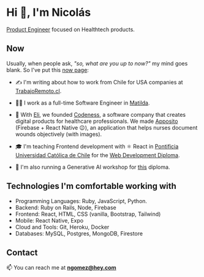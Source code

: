 # Hi 👋, I'm Nicolás

[Product Engineer](https://blog.pragmaticengineer.com/the-product-minded-engineer/) focused on Healthtech products.

## Now

Usually, when people ask, _"so, what are you up to now?"_ my mind goes blank. So I've put this [now page](https://nownownow.com/about):

- ✍️ I'm writing about how to work from Chile for USA companies at [TrabajoRemoto.cl](https://trabajoremoto.cl).

- 👨‍💻 I work as a full-time Software Engineer in [Matilda](https://matildaexp.com).

- 🦕 With [Eli](https://github.com/EliAndrea), we founded [Codeness](https://github.com/codeness-io), a software company that creates digital products for healthcare professionals. We made [Apposito](https://apposito.codeness.io) (Firebase + React Native 😉), an application that helps nurses document wounds objectively (with images).

- 🎓 I'm teaching Frontend development with ⚛️ React in [Pontificia Universidad Católica de Chile](https://www.uc.cl/) for the [Web Development Diploma](https://educacionprofesional.ing.uc.cl/?diplomado=diplomado-en-desarrollo-web).

- 🤖 I'm also running a Generative AI workshop for [this](https://educacionprofesional.ing.uc.cl/?diplomado=diplomado-en-inteligencia-artificial-generativa) diploma.

## Technologies I'm comfortable working with

- Programming Languages: Ruby, JavaScript, Python.
- Backend: Ruby on Rails, Node, Firebase
- Frontend: React, HTML, CSS (vanilla, Bootstrap, Tailwind)
- Mobile: React Native, Expo
- Cloud and Tools: Git, Heroku, Docker
- Databases: MySQL, Postgres, MongoDB, Firestore

## Contact

📫 You can reach me at **ngomez@hey.com**
